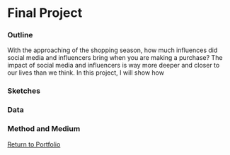 # Final Project  
### Outline  
With the approaching of the shopping season, how much influences did social media and influencers bring when you are making a purchase? The impact of social media and influencers is way more deeper and closer to our lives than we think. In this project, I will show how 
### Sketches

### Data  

### Method and Medium  

[Return to Portfolio](https://andreywc.github.io/94870-portfolio/)

